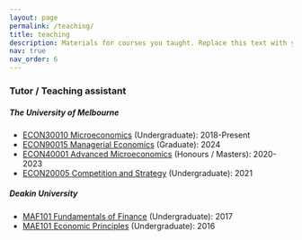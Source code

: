 ```yaml
---
layout: page
permalink: /teaching/
title: teaching
description: Materials for courses you taught. Replace this text with your description.
nav: true
nav_order: 6
---
```


### Tutor / Teaching assistant

##### The University of Melbourne
- [ECON30010 Microeconomics](https://handbook.unimelb.edu.au/subjects/econ30010) (Undergraduate): 2018-Present
- [ECON90015 Managerial Economics](https://handbook.unimelb.edu.au/subjects/econ90015) (Graduate): 2024
- [ECON40001 Advanced Microeconomics](https://handbook.unimelb.edu.au/subjects/econ40001) (Honours / Masters): 2020-2023
- [ECON20005 Competition and Strategy](https://handbook.unimelb.edu.au/subjects/econ20005) (Undergraduate): 2021

##### Deakin University
- [MAF101 Fundamentals of Finance](https://www.deakin.edu.au/courses/unit?unit=MAF101) (Undergraduate): 2017
- [MAE101 Economic Principles](https://www.deakin.edu.au/courses/unit?unit=MAE101) (Undergraduate): 2016


<!-- For now, this page is assumed to be a static description of your courses. You can convert it to a collection similar to `_projects/` so that you can have a dedicated page for each course.

Organize your courses by years, topics, or universities, however you like! -->
